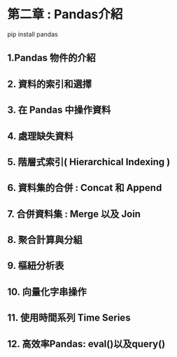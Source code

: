 # 第二章 : Pandas介紹

pip install pandas

## 1.Pandas 物件的介紹

## 2. 資料的索引和選擇

## 3. 在 Pandas 中操作資料

## 4. 處理缺失資料

## 5. 階層式索引( Hierarchical Indexing )

## 6. 資料集的合併 : Concat 和 Append

## 7. 合併資料集 : Merge 以及 Join

## 8. 聚合計算與分組

## 9. 樞紐分析表

## 10. 向量化字串操作

## 11. 使用時間系列 Time Series

## 12. 高效率Pandas: eval()以及query()

